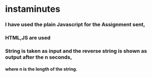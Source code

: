 # instaminutes
 
 ### I have used the plain Javascript for the Assignment sent,
 ### HTML,JS are used
 ### String is taken as input and the reverse string is shown as output after the n seconds,
 #### where n is the length of the string.

